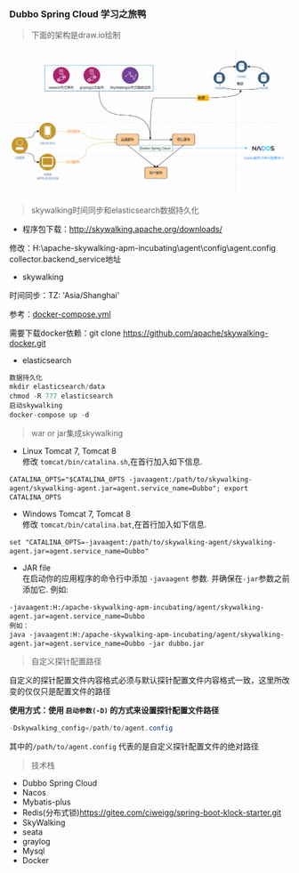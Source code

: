 ### Dubbo Spring Cloud 学习之旅鸭

> 下面的架构是draw.io绘制

![架构图](docs/images/架构图.png)

> skywalking时间同步和elasticsearch数据持久化

* 程序包下载：http://skywalking.apache.org/downloads/

修改：H:\apache-skywalking-apm-incubating\agent\config\agent.config collector.backend_service地址

* skywalking

时间同步：TZ: 'Asia/Shanghai'

参考：[docker-compose.yml](docs/skywalking/docker-compose.yml)

需要下载docker依赖：git clone https://github.com/apache/skywalking-docker.git

* elasticsearch

```java
数据持久化
mkdir elasticsearch/data
chmod -R 777 elasticsearch
启动skywalking
docker-compose up -d
```

> war or jar集成skywalking

- Linux Tomcat 7, Tomcat 8  
修改 `tomcat/bin/catalina.sh`,在首行加入如下信息.
```shell
CATALINA_OPTS="$CATALINA_OPTS -javaagent:/path/to/skywalking-agent/skywalking-agent.jar=agent.service_name=Dubbo"; export CATALINA_OPTS
```
- Windows Tomcat 7, Tomcat 8  
修改 `tomcat/bin/catalina.bat`,在首行加入如下信息.
```shell
set "CATALINA_OPTS=-javaagent:/path/to/skywalking-agent/skywalking-agent.jar=agent.service_name=Dubbo"
```
- JAR file  
在启动你的应用程序的命令行中添加 `-javaagent` 参数. 并确保在`-jar`参数之前添加它. 例如:
 ```shell
-javaagent:H:/apache-skywalking-apm-incubating/agent/skywalking-agent.jar=agent.service_name=Dubbo
例如：
java -javaagent:H:/apache-skywalking-apm-incubating/agent/skywalking-agent.jar=agent.service_name=Dubbo -jar dubbo.jar
 ```
 
> 自定义探针配置路径

自定义的探针配置文件内容格式必须与默认探针配置文件内容格式一致，这里所改变的仅仅只是配置文件的路径

**使用方式：使用 `启动参数(-D)` 的方式来设置探针配置文件路径**

```java
-Dskywalking_config=/path/to/agent.config
```

其中的`/path/to/agent.config` 代表的是自定义探针配置文件的绝对路径 

> 技术栈

* Dubbo Spring Cloud
* Nacos
* Mybatis-plus
* Redis(分布式锁)https://gitee.com/ciweigg/spring-boot-klock-starter.git
* SkyWalking
* seata
* graylog
* Mysql
* Docker